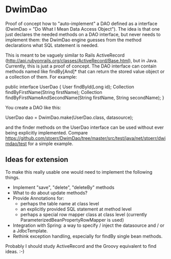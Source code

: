 DwimDao
=======

Proof of concept how to "auto-implement" a DAO defined as a interface (DwimDao = "Do What I Mean Data Access Object").
The idea is that one just declares the needed methods on a DAO interface, but never needs to implement them:
the DwimDao engine guesses from the method declarations what SQL statement is needed. 
 
This is meant to be vaguely similar to Rails ActiveRecord (http://api.rubyonrails.org/classes/ActiveRecord/Base.html), but in Java.
Currently, this is just a proof of concept. The DAO interface can contain methods named like findBy<First>[And<Field>]* that can return
the stored value object or a collection of them. For example:

public interface UserDao {
	User findById(Long id);
	Collection<User> findByFirstName(String firstName);
	Collection<User> findByFirstNameAndSecondName(String firstName, String secondName);
}

You create a DAO like this:

UserDao dao = DwimDao.make(UserDao.class, datasource);

and the finder methods on the UserDao interface can be used without ever being explicitly implemented. Compare
https://github.com/stoerr/DwimDao/tree/master/src/test/java/net/stoerr/dwimdao/test for a simple example.

Ideas for extension
-------------------

To make this really usable one would need to implement the following things.
- Implement "save", "delete", "deleteBy" methods
- What to do about update methods?
- Provide Annotations for:
  * perhaps the table name at class level
  * an explicitly provided SQL statement at method level
  * perhaps a special row mapper class at class level (currently ParameterizedBeanPropertyRowMapper is used)
- Integration with Spring: a way to specify / inject the datasource and / or a JdbcTemplate.
- Rethink exception handling, especially for findBy single bean methods.

Probably I should study ActiveRecord and the Groovy equivalent to find ideas. :-)
